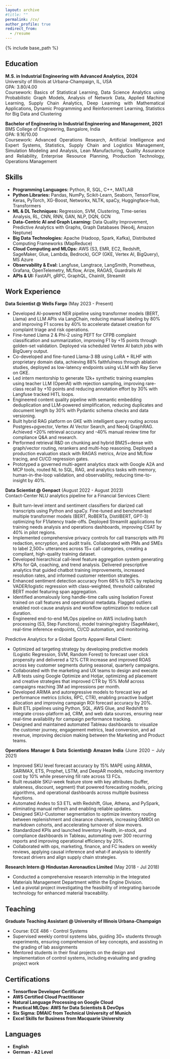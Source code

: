 ```yaml
---
layout: archive
#title: ""
permalink: /cv/
author_profile: true
redirect_from:
  - /resume
---
```


{% include base_path %}

## Education

<p align="justify">
<b>M.S. in Industrial Engineering with Advanced Analytics, 2024</b><br>
University of Illinois at Urbana-Champaign, IL, USA<br>
GPA: 3.80/4.00<br>
Coursework: Basics of Statistical Learning, Data Science Analytics using Probabilistic Graph Models, Analysis of Network Data, Applied Machine Learning, Supply Chain Analytics, Deep Learning with Mathematical Applications, Dynamic Programming and Reinforcement Learning, Statistics for Big Data and Clustering
</p>

<p align="justify">
<b>Bachelor of Engineering in Industrial Engineering and Management, 2021</b><br>
BMS College of Engineering, Bangalore, India<br>
GPA: 9.16/10.00<br>
Coursework: Advanced Operations Research, Artificial Intelligence and Expert Systems, Statistics, Supply Chain and Logistics Management, Simulation Modeling and Analysis, Lean Manufacturing, Quality Assurance and Reliability, Enterprise Resource Planning, Production Technology, Operations Management
</p>

## Skills

<p align="justify">
<ul>
  <li><b>Programming Languages:</b> Python, R, SQL, C++, MATLAB</li>
  <li><b>Python Libraries:</b> Pandas, NumPy, Scikit-Learn, Seaborn, TensorFlow, Keras, PyTorch, XG-Boost, Networkx, NLTK, spaCy, Huggingface-hub, Transformers</li>
  <li><b>ML & DL Techniques:</b> Regression, SVM, Clustering, Time-series Analysis, RL, CNN, RNN, GAN, NLP, DQN, GCN</li>
  <li><b>Data-Centric AI and Graph Learning:</b> Data Quality Improvement, Predictive Analytics with Graphs, Graph Databases (Neo4j, Amazon Neptune)</li>
  <li><b>Big Data Technologies:</b> Apache (Hadoop, Spark, Kafka), Distributed Computing Frameworks (MapReduce)</li>
  <li><b>Cloud Computing and MLOps:</b> AWS (S3, EMR, EC2, Redshift, SageMaker, Glue, Lambda, Bedrock), GCP (GKE, Vertex AI, BigQuery), MS Azure</li>
  <li><b>Observability & Eval:</b> Langfuse, Langtrace, LangSmith, Prometheus, Grafana, OpenTelemetry, MLflow, Arize, RAGAS, Guardrails AI</li>
  <li><b>APIs & UI:</b> FastAPI, gRPC, GraphQL, Chainlit, Streamlit</li>
</ul>
</p>

## Work Experience

<p align="justify">
<b>Data Scientist @ Wells Fargo</b> (May 2023 - Present)<br>
<ul>
  <li>Developed AI-powered NER pipeline using transformer models (BERT, Llama) and LLM APIs via LangChain, reducing manual labeling by 80% and improving F1 scores by 40% to accelerate dataset creation for complaint triage and risk operations.</li>
  <li>Fine-tuned Llama 2 & Phi-2 using PEFT for CFPB complaint classification and summarization, improving F1 by +15 points through golden-set validation. Deployed via scheduled Vertex AI batch jobs with BigQuery output.</li>
  <li>Co-developed and fine-tuned Llama-3 8B using LoRA + RLHF with proprietary domain data, achieving 88% faithfulness through ablation studies, deployed as low-latency endpoints using vLLM with Ray Serve on GKE.</li>
  <li>Led intern mentorship to generate 12k+ synthetic training examples using teacher LLM (OpenAI) with rejection sampling, improving rare-class recall by +10 points and reducing annotation effort by 30% with Langfuse tracked HITL loops.</li>
  <li>Engineered content quality pipeline with semantic embedding deduplication and LLM-powered simplification, reducing duplicates and document length by 30% with Pydantic schema checks and data versioning.</li>
  <li>Built hybrid RAG platform on GKE with intelligent query routing across Postgres+pgvector, Vertex AI Vector Search, and Neo4j GraphRAG. Achieved +20% retrieval accuracy and -40% manual review time for compliance Q&A and research.</li>
  <li>Performed retrieval R&D on chunking and hybrid BM25+dense with graph/vector routing, rerankers and multi-hop reasoning. Deployed a production evaluation stack with RAGAS metrics, Arize and MLflow tracing, and CI/CD regression gates.</li>
  <li>Prototyped a governed multi-agent analytics stack with Google A2A and MCP tools, routed NL to SQL, RAG, and analytics tasks with memory, human-in-the-loop validation, and observability, reducing time-to-insight by 40%.</li>
</ul>
</p>

<p align="justify">
<b>Data Scientist @ Genpact</b> (August 2022 - August 2023)<br>
Contact-Center NLU analytics pipeline for a Financial Services Client:
<ul>
  <li>Built turn-level intent and sentiment classifiers for diarized call transcripts using Python and spaCy. Fine-tuned and benchmarked multiple transformer models (BERT, RoBERTa, DistilBERT, GPT-3) optimizing for F1/latency trade-offs. Deployed Streamlit applications for training needs analysis and operations dashboards, improving CSAT by 40% in pilot regions.</li>
  <li>Implemented comprehensive privacy controls for call transcripts with PII redaction, encryption, and audit trails. Collaborated with PMs and SMEs to label 2,500+ utterances across 15+ call categories, creating a compliant, high-quality training dataset.</li>
  <li>Developed hierarchical call-level feature aggregation system generating KPIs for QA, coaching, and trend analysis. Delivered prescriptive analytics that guided chatbot training improvements, increased resolution rates, and informed customer retention strategies.</li>
  <li>Enhanced sentiment detection accuracy from 68% to 92% by replacing VADER/logistic regression with class-weighted, threshold calibrated BERT model featuring span aggregation.</li>
  <li> Identified anomalously long handle-time calls using Isolation Forest trained on call features and operational metadata. Flagged outliers enabled root-cause analysis and workflow optimization to reduce call duration.</li>
  <li>Engineered end-to-end MLOps pipeline on AWS including batch processing (S3, Step Functions), model training/registry (SageMaker), real-time inference endpoints, CI/CD automation, and monitoring.</li>
</ul>
Predictive Analytics for a Global Sports Apparel Retail Client:
<ul>
  <li>Optimized ad targeting strategy by developing predictive models (Logistic Regression, SVM, Random Forest) to forecast user click propensity and delivered a 12% CTR increase and improved ROAS across key customer segments during seasonal, quarterly campaigns.</li>
  <li>Collaborated with the marketing and UX teams to design and execute A/B tests using Google Optimize and Hotjar, optimizing ad placement and creative strategies that improved CTR by 15% MoM across campaigns reaching 3M ad impressions per month.</li>
  <li>Developed ARIMA and autoregressive models to forecast key ad performance metrics (clicks, RPC, CTR), enabling proactive budget allocation and improving campaign ROI forecast accuracy by 20%.</li>
  <li>Built ETL pipelines using Python, SQL, AWS Glue, and Redshift to integrate cross-platform ad, CRM, and web data sources, ensuring near real-time availability for campaign performance tracking.</li>
  <li>Designed and maintained automated Tableau dashboards to visualize the customer journey, engagement metrics, lead conversion, and ad revenue, improving decision making between the Marketing and Product teams.</li>

</ul>  
</p>

<p align="justify">
<b>Operations Manager & Data Scientist@ Amazon India</b> (June 2020 – July 2021)<br>
<ul>
  <li>Improved SKU level forecast accuracy by 15% MAPE using ARIMA, SARIMAX, ETS, Prophet, LSTM, and DeepAR models, reducing inventory cost by 10% while preserving fill rate across 13 FCs.</li>
 <li>Built reusable SKU-week feature store with key attributes (buffer, staleness, discount, segment) that powered forecasting models, pricing algorithms, and operational dashboards across multiple business functions.</li>
 <li>Automated Andes to S3 ETL with Redshift, Glue, Athena, and PySpark, eliminating manual refresh and enabling reliable updates.</li>
 <li>Designed SKU-Customer segmentation to optimize inventory routing between replenishment and clearance channels, increasing GMROI on markdown cohorts, and accelerating turnover of slow movers.</li>
 <li>Standardized KPIs and launched Inventory Health, in-stock, and compliance dashboards in Tableau, automating over 300 recurring reports and improving operational efficiency by 20%.</li>
  <li>Collaborated with ops, marketing, finance, and FC leaders on weekly reviews, applying causal inference and what-if analysis to identify forecast drivers and align supply chain strategies.</li>
</ul>
</p>

<p align="justify">
<b>Research Intern @ Hindustan Aeronautics Limited</b> (May 2018 - Jul 2018)<br>
<ul>
  <li>Conducted a comprehensive research internship in the Integrated Materials Management Department within the Engine Division.</li>
  <li>Led a pivotal project investigating the feasibility of integrating barcode technology for enhanced material traceability.</li>
</ul>
</p>


## Teaching

<p align="justify">
<b>Graduate Teaching Assistant @ University of Illinois Urbana-Champaign</b><br>
<ul>
  <li>Course: ECE 486 - Control Systems</li>
  <li>Supervised weekly control systems labs, guiding 30+ students through experiments, ensuring comprehension of key concepts, and assisting in the grading of lab assignments</li>
  <li>Mentored students in their final projects on the design and implementation of control systems, including evaluating and grading project work</li>
</ul>
</p>

## Certifications

<p align="justify">
<ul>
  <li><b>Tensorflow Developer Certificate</b></li>
  <li><b>AWS Certified Cloud Practitioner</b></li>
  <li><b>Natural Language Processing on Google Cloud</b></li>
  <li><b>Practical MLOps: AWS for Data Scientists & DevOps</b></li>
  <li><b>Six Sigma: DMAIC from Technical University of Munich</b></li>
  <li><b>Excel Skills for Business from Macquarie University</b></li>
</ul>
</p>

## Languages

<p align="justify">
<ul>
  <li><b>English</b></li>
  <li><b>German - A2 Level</b></li>
</ul>
</p>



  
